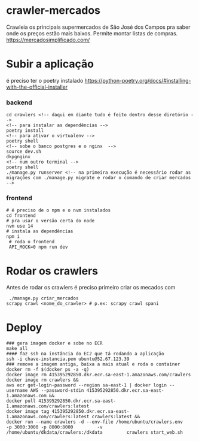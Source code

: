 # crawler-mercados
Crawleia os principais supermercados de São José dos Campos pra saber onde os preços estão mais baixos.
Permite montar listas de compras.
https://mercadosimplificado.com/


# Subir a aplicação
é preciso ter o poetry instalado https://python-poetry.org/docs/#installing-with-the-official-installer

### backend 
```
cd crawlers <!-- daqui em diante tudo é feito dentro desse diretório --> 
<!-- para instalar as dependências -->
poetry install
<!-- para ativar o virtualenv -->
poetry shell
<!-- sobe o banco postgres e o nginx  -->
source dev.sh
dkpgnginx
<!-- num outro terminal -->
poetry shell
./manage.py runserver <!-- na primeira execução é necessário rodar as migrações com ./manage.py migrate e rodar o comando de criar mercados -->   
```
### frontend
```
# é preciso de o npm e o nvm instalados
cd frontend
# pra usar o versão certa do node
nvm use 14
# instala as dependências
npm i
 # roda o frontend
 API_MOCK=0 npm run dev
```


# Rodar os crawlers
Antes de rodar os crawlers é preciso primeiro criar os mecados com 
```
 ./manage.py criar_mercados
scrapy crawl <nome_do_crawler> # p.ex: scrapy crawl spani
```

# Deploy
```
### gera imagem docker e sobe no ECR
make all
#### faz ssh na instância do EC2 que tá rodando a aplicação
ssh -i chave-instancia.pem ubuntu@52.67.123.39
### remove a imagem antiga, baixa a mais atual e roda o container
docker rm -f $(docker ps -a -q)
docker image rm 415395292850.dkr.ecr.sa-east-1.amazonaws.com/crawlers
docker image rm crawlers &&
aws ecr get-login-password --region sa-east-1 | docker login --username AWS --password-stdin 415395292850.dkr.ecr.sa-east-1.amazonaws.com &&
docker pull 415395292850.dkr.ecr.sa-east-1.amazonaws.com/crawlers:latest
docker image tag 415395292850.dkr.ecr.sa-east-1.amazonaws.com/crawlers:latest crawlers:latest &&
docker run --name crawlers -d --env-file /home/ubuntu/crawlers.env         -p 3000:3000 -p 8000:8000         -v /home/ubuntu/dkdata/crawlers:/dkdata         crawlers start_web.sh
```
